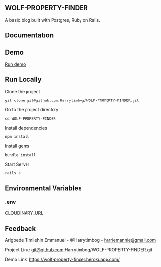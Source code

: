 ## WOLF-PROPERTY-FINDER
A basic blog built with Postgres, Ruby on Rails.

## Documentation     

## Demo    

[Run demo](https://wolf-property-finder.herokuapp.com/)

## Run Locally   

Clone the project

``` console
git clone git@github.com:Harrytimbog/WOLF-PROPERTY-FINDER.git
```

Go to the project directory

``` console
cd WOLF-PROPERTY-FINDER
```

Install dependencies

``` console
npm install
```

Install gems

``` console
bundle install
```

Start Server

``` console
rails s
```

## Environmental Variables

### .env

CLOUDINARY_URL

## Feedback  

Arigbede Timilehin Emmanuel - @Harrytimbog - harriemannie@gmail.com

Project Link: git@github.com:Harrytimbog/WOLF-PROPERTY-FINDER.git

Demo Link: https://wolf-property-finder.herokuapp.com/
